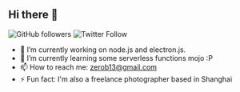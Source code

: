 ## Hi there 👋

![GitHub followers](https://img.shields.io/github/followers/zerob13?style=flat-square)
![Twitter Follow](https://img.shields.io/twitter/follow/imwritingbugs?style=flat-square)


- 🔭 I’m currently working on node.js and electron.js.
- 🌱 I’m currently learning some serverless functions mojo :P
- 📫 How to reach me: [zerob13@gmail.com](mailto:zerob13@gmail.com)
- ⚡ Fun fact: I'm also a freelance photographer based in Shanghai



<!--
**zerob13/zerob13** is a ✨ _special_ ✨ repository because its `README.md` (this file) appears on your GitHub profile.

Here are some ideas to get you started:
- 😄 Pronouns: ...
-->
